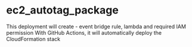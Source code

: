 # ec2_autotag_package

This deployment will create - event bridge rule, lambda and required IAM permission With GitHub Actions, it will automatically deploy the CloudFormation stack
